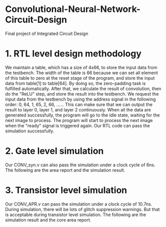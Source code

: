 # Convolutional-Neural-Network-Circuit-Design
Final project of Integrated Circuit Design

# 1. RTL level design methodology
We maintain a table, which has a size of 4x66, to store the input data from the testbench. The width of the table is 66 because we can set all element of this table to zero at the reset stage of the program, and store the input data from table[1] to table[64]. By doing so, the zero-padding task is fulfilled automatically. After that, we calculate the result of convolution, then do the "ReLU" step, and store the result into the testbench. We request the input data from the testbench by using the address signal in the following order: 0, 64, 1, 65, 2, 66, ...... This can make sure that we can output the result to layer 0, layer 1, and layer 2 continuously. When all the data are generated successfully, the program will go to the idle state, waiting for the next image to process. The program will start to process the next image when the "ready" signal is triggered again.
Our RTL code can pass the simulation successfully.
  
# 2. Gate level simulation
Our CONV_syn.v can also pass the simulation under a clock cycle of 6ns. The following
are the area report and the simulation result.
   
# 3. Transistor level simulation
Our CONV_APR.v can pass the simulation under a clock cycle of 10.7ns. During
simulation, there will be lots of glitch suppression warnings. But that is acceptable during transistor level simulation. The following are the simulation result and the core area report.
   
